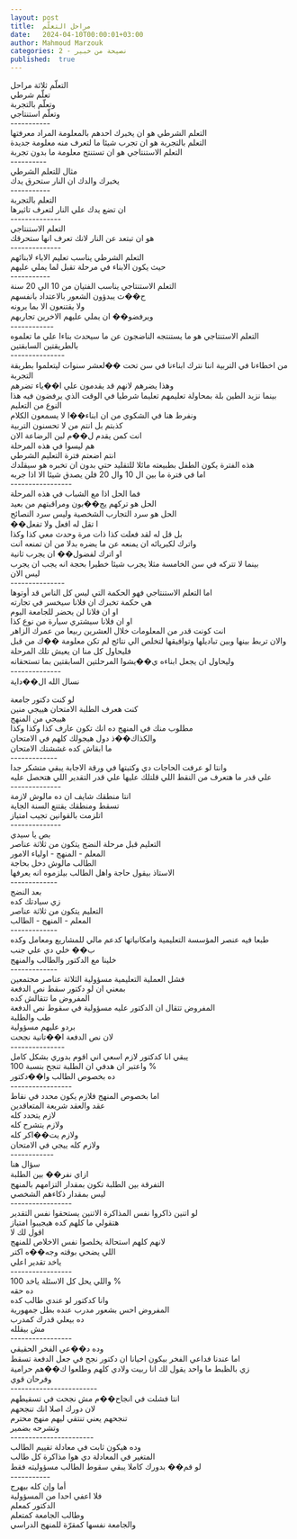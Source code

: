```yaml
---
layout: post
title:  مراحل التعلّم
date:   2024-04-10T00:00:01+03:00
author: Mahmoud Marzouk
categories: 2 - نصيحة من خبير
published:  true
---
```

التعلّم ثلاثة مراحل\
تعلّم شرطي\
وتعلّم بالتجربة\
وتعلّم استنتاجي\
\-\-\-\-\-\-\-\-\-\--\
التعلم الشرطي هو ان يخبرك احدهم بالمعلومة المراد معرفتها\
التعلم بالتجربة هو ان تجرب شيئا ما لتعرف منه معلومة جديدة\
التعلم الاستنتاجي هو ان تستنتج معلومة ما بدون تجربة\
\-\-\-\-\-\-\-\-\--\
مثال للتعلم الشرطي\
يخبرك والدك ان النار ستحرق يدك\
\-\-\-\-\-\-\-\-\-\--\
التعلم بالتجربة\
ان تضع يدك علي النار لتعرف تاثيرها\
\-\-\-\-\-\-\-\-\-\-\-\-\--\
التعلم الاستنتاجي\
هو ان تبتعد عن النار لانك تعرف انها ستحرقك\
\-\-\-\-\-\-\-\-\-\-\-\-\--\
التعلم الشرطي يناسب تعليم الاباء لابنائهم\
حيث يكون الابناء في مرحلة تقبل لما يملي عليهم\
\-\-\-\-\-\-\-\-\-\--\
التعلم الاستنتاجي يناسب الفتيان من 10 الي 20 سنة\
ح��ث يبدؤون الشعور بالاعتداد بانفسهم\
ولا يقتنعون الا بما يرونه\
ويرفضو�� ان يملي عليهم الاخرين تجاربهم\
\-\-\-\-\-\-\-\-\-\-\--\
التعلم الاستنتاجي هو ما يستنتجه الناضجون عن ما سيحدث بناءا علي ما
تعلموه بالطريقتين السابقتين\
\-\-\-\-\-\-\-\-\-\-\-\-\-\--\
من اخطاءنا في التربية اننا نترك ابناءنا في سن تحت ��لعشر سنوات ليتعلموا
بطريقة التجربة\
وهذا يضرهم لانهم قد يقدمون علي ا��ياء تضرهم\
بينما نزيد الطين بلة بمحاولة تعليمهم تعليما شرطيا في الوقت الذي يرفضون
فيه هذا النوع من التعليم\
ونفرط هنا في الشكوي من ان ابناء��ا لا يسمعون الكلام\
كذبتم بل انتم من لا تحسنون التربية\
انت كمن يقدم ل��م لبن الرضاعة الان\
هم ليسوا في هذه المرحلة\
انتم اضعتم فترة التعليم الشرطي\
هذه الفترة يكون الطفل بطبيعته مائلا للتقليد حتي بدون ان تخبره هو
سيقلدك\
اما في فترة ما بين ال 10 وال 20 فلن يصدق شيئا الا اذا جربه\
\-\-\-\-\-\-\-\-\-\-\-\-\-\-\-\--\
فما الحل اذا مع الشباب في هذه المرحلة\
الحل هو تركهم يج��بون ومراقبتهم من بعيد\
الحل هو سرد التجارب الشخصية وليس سرد النصائح\
��ا تقل له افعل ولا تفعل\
بل قل له لقد فعلت كذا ذات مرة وحدث معي كذا وكذا\
واترك لكبريائه ان يمنعه عن ما يضره بدلا من ان تمنعه انت\
او اترك لفضول�� ان يجرب ثانية\
بينما لا تتركه في سن الخامسة مثلا يجرب شيئا خطيرا بحجة انه يجب ان
يجرب\
ليس الان\
\-\-\-\-\-\-\-\-\-\-\-\-\-\--\
اما التعلم الاستنتاجي فهو الحكمة التي ليس كل الناس قد
أوتوها\
هي حكمة تخبرك ان فلانا سيخسر في تجارته\
او ان فلانا لن يحضر للجامعة اليوم\
او ان فلانا سيشتري سيارة من نوع كذا\
انت كونت قدر من المعلومات خلال العشرين ربيعا من عمرك
الزاهر\
والان تربط بينها وبين تباديلها وتوافيقها لتخلص الي نتائج لم تكن معلومة
��ك من قبل\
فليحاول كل منا ان يعيش تلك المرحلة\
وليحاول ان يجعل ابناءه ي��يشوا المرحلتين السابقتين بما
تستحقانه\
\-\-\-\-\-\-\-\-\-\-\-\-\--\
نسال الله ال��داية

لو كنت دكتور جامعة\
كنت هعرف الطلبة الامتحان هييجي منين\
هييجي من المنهج\
مطلوب منك في المنهج ده انك تكون عارف كذا وكذا وكذا\
والكذاك��ذ دول هيجولك كلهم في الامتحان\
ما ابقاش كده غششتك الامتحان\
\-\-\-\-\-\-\-\-\-\-\-\--\
وانتا لو عرفت الحاجات دي وكتبتها في ورقة الاجابة يبقي متشكر
جدا\
علي قدر ما هتعرف من النقط اللي قلتلك عليها علي قدر التقدير اللي هتحصل
عليه\
\-\-\-\-\-\-\-\-\-\-\-\-\--\
انتا منطقك شايف ان ده مالوش لازمة\
تسقط ومنطقك يقتنع السنة الجاية\
اتلزمت بالقوانين تجيب امتياز\
\-\-\-\-\-\-\-\-\-\-\-\-\--\
بص يا سيدي\
التعليم قبل مرحلة النضج يتكون من ثلاثة عناصر\
المعلم - المنهج - اولياء الامور\
الطالب مالوش دخل بحاجة\
الاستاذ بيقول حاجة واهل الطالب بيلزموه انه يعرفها\
\-\-\-\-\-\-\-\-\-\-\-\--\
بعد النضج\
زي سيادتك كده\
التعليم يتكون من ثلاثة عناصر\
المعلم - المنهج - الطالب\
\-\-\-\-\-\-\-\-\-\-\-\--\
طبعا فيه عنصر المؤسسة التعليمية وامكانياتها كدعم مالي للمشاريع ومعامل
وكده ب�� خلي دي علي جنب\
خلينا مع الدكتور والطالب والمنهج\
\-\-\-\-\-\-\-\-\-\-\-\--\
فشل العملية التعليمية مسؤولية الثلاثة عناصر مجتمعين\
بمعني ان لو دكتور سقط نص الدفعة\
المفروض ما تتقالش كده\
المفروض تتقال ان الدكتور عليه مسؤولية في سقوط نص الدفعة\
طب والطلبة\
بردو عليهم مسؤولية\
لان نص الدفعة ا��تانية نجحت\
\-\-\-\-\-\-\-\-\-\-\-\-\-\--\
يبقي انا كدكتور لازم اسعي اني اقوم بدوري بشكل كامل\
واعتبر ان هدفي ان الطلبة تنجح بنسبة 100 %\
ده بخصوص الطالب وا��دكتور\
\-\-\-\-\-\-\-\-\-\-\-\-\-\-\-\--\
اما بخصوص المنهج فلازم يكون محدد في نقاط\
عقد والعقد شريعة المتعاقدين\
لازم يتحدد كله\
ولازم يتشرح كله\
ولازم يت��اكر كله\
ولازم كله ييجي في الامتحان\
\-\-\-\-\-\-\-\-\-\-\--\
سؤال هنا\
ازاي نفر�� بين الطلبة\
التفرقة بين الطلبة تكون بمقدار التزامهم بالمنهج\
ليس بمقدار ذكاءهم الشخصي\
\-\-\-\-\-\-\-\-\-\-\-\-\-\-\-\--\
لو اتنين ذاكروا نفس المذاكرة الاتنين يستحقوا نفس التقدير\
هتقولي ما كلهم كده هيجيبوا امتياز\
اقول لك لا\
لانهم كلهم استحالة يخلصوا نفس الاخلاص للمنهج\
اللي يضحي بوقته وجه��ه اكتر\
ياخد تقدير اعلي\
\-\-\-\-\-\-\-\-\-\-\-\-\-\-\-\--\
واللي يحل كل الاسئلة ياخد 100 %\
ده حقه\
وانا كدكتور لو عندي طالب كده\
المفروض احس بشعور مدرب عنده بطل جمهورية\
ده بيعلي قدرك كمدرب\
مش بيقلله\
\-\-\-\-\-\-\-\-\-\-\-\-\-\-\-\--\
وده د��عي الفخر الحقيقي\
اما عندنا فداعي الفخر بيكون احيانا ان دكتور نجح في جعل الدفعة
تسقط\
زي بالظبط ما واحد يقول لك انا ربيت ولادي كلهم وطلعوا ك��هم
حرامية\
وفرحان قوي\
\-\-\-\-\-\-\-\-\-\-\-\-\-\-\-\-\-\-\-\-\-\-\--\
انتا فشلت في انجاح��م مش نجحت في تسقيطهم\
لان دورك اصلا انك تنجحهم\
تنجحهم يعني تنتقي ليهم منهج محترم\
وتشرحه بضمير\
\-\-\-\-\-\-\-\-\-\-\-\-\-\-\-\-\-\-\-\-\-\--\
وده هيكون ثابت في معادلة تقييم الطالب\
المتغير في المعادلة دي هوا مذاكرة كل طالب\
لو قم�� بدورك كاملا يبقي سقوط الطالب مسؤوليته فقط\
\-\-\-\-\-\-\-\-\-\--\
أما وإن كله بيهرج\
فلا اعفي احدا من المسؤولية\
الدكتور كمعلم\
وطالب الجامعة كمتعلم\
والجامعة نفسها كمقرّة للمنهج الدراسي
